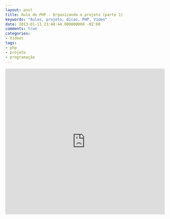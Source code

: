 ```yaml
---
layout: post
title: Aula de PHP - Organizando o projeto (parte 1)
keywords: "Aulas, projeto, dicas, PHP, Vídeo"
date: 2013-01-11 23:48:44.000000000 -02:00
comments: true
categories:
- Vídeos
tags:
- php
- projeto
- programação
---
```


<div class="video-responsive">
  <iframe src="http://www.youtube.com/embed/ktyweDZWFto" height="460" width="100%" allowfullscreen="" frameborder="0"></iframe>
</div>
